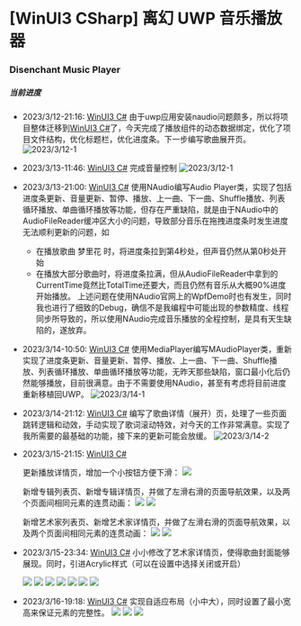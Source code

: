 # [WinUI3 CSharp] 离幻 UWP 音乐播放器
### Disenchant Music Player

##### 当前进度

- 2023/3/12-21:16: [WinUI3 C#](https://github.com/DenryDu/Disenchant-Music-Player/tree/WinUI3-CSharp) 由于uwp应用安装naudio问题颇多，所以将项目整体迁移到[WinUI3 C#](https://github.com/DenryDu/Disenchant-Music-Player/tree/WinUI3-CSharp)了，今天完成了播放组件的动态数据绑定，优化了项目文件结构，优化标题栏，优化进度条。下一步编写歌曲展开页。
	![2023/3/12-1](https://github.com/DenryDu/Disenchant-Music-Player/blob/main/Images/Snipaste_2023-03-12_21-15-09.png)
- 2023/3/13-11:46: [WinUI3 C#](https://github.com/DenryDu/Disenchant-Music-Player/tree/WinUI3-CSharp) 完成音量控制
	![2023/3/12-1](https://github.com/DenryDu/Disenchant-Music-Player/blob/main/Images/Snipaste_2023-03-13_11-43-31.png)	
- 2023/3/13-21:00: [WinUI3 C#](https://github.com/DenryDu/Disenchant-Music-Player/tree/WinUI3-CSharp) 使用NAudio编写Audio Player类，实现了包括进度条更新、音量更新、暂停、播放、上一曲、下一曲、Shuffle播放、列表循环播放、单曲循环播放等功能，但存在严重缺陷，就是由于NAudio中的AudioFileReader缓冲区大小的问题，导致部分音乐在拖拽进度条时发生进度无法顺利更新的问题，如
	- 在播放歌曲 梦里花 时，将进度条拉到第4秒处，但声音仍然从第0秒处开始
	- 在播放大部分歌曲时，将进度条拉满，但从AudioFileReader中拿到的CurrentTime竟然比TotalTime还要大，而且仍然有音乐从大概90%进度开始播放。
	上述问题在使用NAudio官网上的WpfDemo时也有发生，同时我也进行了细致的Debug，确信不是我编程中可能出现的参数精度、线程同步所导致的，所以使用NAudio完成音乐播放的全程控制，是具有天生缺陷的，遂放弃。
- 2023/3/14-10:50: [WinUI3 C#](https://github.com/DenryDu/Disenchant-Music-Player/tree/WinUI3-CSharp) 使用MediaPlayer编写MAudioPlayer类，重新实现了进度条更新、音量更新、暂停、播放、上一曲、下一曲、Shuffle播放、列表循环播放、单曲循环播放等功能，无昨天那些缺陷，窗口最小化后仍然能够播放，目前很满意。由于不需要使用NAudio，甚至有考虑将目前进度重新移植回UWP。
	![2023/3/14-1](https://github.com/DenryDu/Disenchant-Music-Player/blob/main/Images/Snipaste_2023-03-14_10-45-30.png)	
- 2023/3/14-21:12: [WinUI3 C#](https://github.com/DenryDu/Disenchant-Music-Player/tree/WinUI3-CSharp) 编写了歌曲详情（展开）页，处理了一些页面跳转逻辑和动效，手动实现了歌词滚动特效，对今天的工作非常满意。实现了我所需要的最基础的功能，接下来的更新可能会放缓。
	![2023/3/14-2](https://github.com/DenryDu/Disenchant-Music-Player/blob/main/Images/Snipaste_2023-03-14_21-12-21.png)	
- 2023/3/15-21:15: [WinUI3 C#](https://github.com/DenryDu/Disenchant-Music-Player/tree/WinUI3-CSharp) 
	
	更新播放详情页，增加一个小按钮方便下滑：
	![](https://github.com/DenryDu/Disenchant-Music-Player/blob/main/Images/Snipaste_2023-03-15_21-08-31.png)
	
	新增专辑列表页、新增专辑详情页，并做了左滑右滑的页面导航效果，以及两个页面间相同元素的连贯动画：
	![](https://github.com/DenryDu/Disenchant-Music-Player/blob/main/Images/Snipaste_2023-03-15_21-06-43.png)
	![](https://github.com/DenryDu/Disenchant-Music-Player/blob/main/Images/Snipaste_2023-03-15_21-07-09.png)	
	
	新增艺术家列表页、新增艺术家详情页，并做了左滑右滑的页面导航效果，以及两个页面间相同元素的连贯动画：
	![](https://github.com/DenryDu/Disenchant-Music-Player/blob/main/Images/Snipaste_2023-03-15_21-07-27.png)
	![](https://github.com/DenryDu/Disenchant-Music-Player/blob/main/Images/Snipaste_2023-03-15_21-07-55.png)
- 2023/3/15-23:34: [WinUI3 C#](https://github.com/DenryDu/Disenchant-Music-Player/tree/WinUI3-CSharp) 小小修改了艺术家详情页，使得歌曲封面能够展现。同时，引进Acrylic样式（可以在设置中选择关闭或开启）
	
	![](https://github.com/DenryDu/Disenchant-Music-Player/blob/main/Images/Snipaste_2023-03-15_23-30-13.png)
	![](https://github.com/DenryDu/Disenchant-Music-Player/blob/main/Images/Snipaste_2023-03-15_23-28-34.png)
	![](https://github.com/DenryDu/Disenchant-Music-Player/blob/main/Images/Snipaste_2023-03-15_23-28-46.png)
	![](https://github.com/DenryDu/Disenchant-Music-Player/blob/main/Images/Snipaste_2023-03-15_23-29-09.png)
	![](https://github.com/DenryDu/Disenchant-Music-Player/blob/main/Images/Snipaste_2023-03-15_23-29-46.png)
	![](https://github.com/DenryDu/Disenchant-Music-Player/blob/main/Images/Snipaste_2023-03-15_23-30-57.png)
	![](https://github.com/DenryDu/Disenchant-Music-Player/blob/main/Images/Snipaste_2023-03-15_23-31-12.png)
- 2023/3/16-19:18: [WinUI3 C#](https://github.com/DenryDu/Disenchant-Music-Player/tree/WinUI3-CSharp) 实现自适应布局（小中大），同时设置了最小宽高来保证元素的完整性。
	![](https://github.com/DenryDu/Disenchant-Music-Player/blob/main/Images/Snipaste_2023-03-16_19-13-40.png)
	![](https://github.com/DenryDu/Disenchant-Music-Player/blob/main/Images/Snipaste_2023-03-16_19-14-47.png)
	![](https://github.com/DenryDu/Disenchant-Music-Player/blob/main/Images/Snipaste_2023-03-16_19-13-52.png)